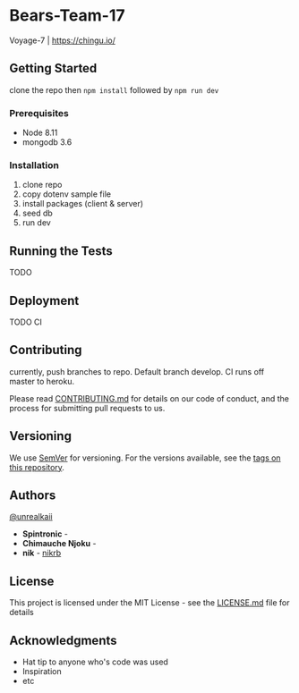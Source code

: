 # Bears-Team-17
Voyage-7 | https://chingu.io/

## Getting Started

clone the repo then `npm install` followed by `npm run dev`

### Prerequisites

- Node 8.11
- mongodb 3.6

### Installation

1. clone repo
2. copy dotenv sample file
2. install packages (client & server)
3. seed db
4. run dev

## Running the Tests

TODO

## Deployment

TODO CI

## Contributing

currently, push branches to repo. Default branch develop. CI runs off master to heroku.


Please read [CONTRIBUTING.md](https://gist.github.com/PurpleBooth/b24679402957c63ec426) for details on our code of conduct, and the process for submitting pull requests to us.

## Versioning

We use [SemVer](http://semver.org/) for versioning. For the versions available, see the [tags on this repository](https://github.com/your/project/tags).

## Authors

 [@unrealkaii](https://github.com/unrealkaii)
* **Spintronic** -
* **Chimauche Njoku** - 
* **nik** - [nikrb](https://github.com/nikrb)

## License

This project is licensed under the MIT License - see the [LICENSE.md](LICENSE.md) file for details

## Acknowledgments

* Hat tip to anyone who's code was used
* Inspiration
* etc
